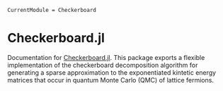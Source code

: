 ```@meta
CurrentModule = Checkerboard
```

# Checkerboard.jl

Documentation for [Checkerboard.jl](https://github.com/cohensbw/Checkerboard.jl).
This package exports a flexible implementation of the checkerboard decomposition algorithm for
generating a sparse approximation to the exponentiated kintetic energy matrices that occur in
quantum Monte Carlo (QMC) of lattice fermions.